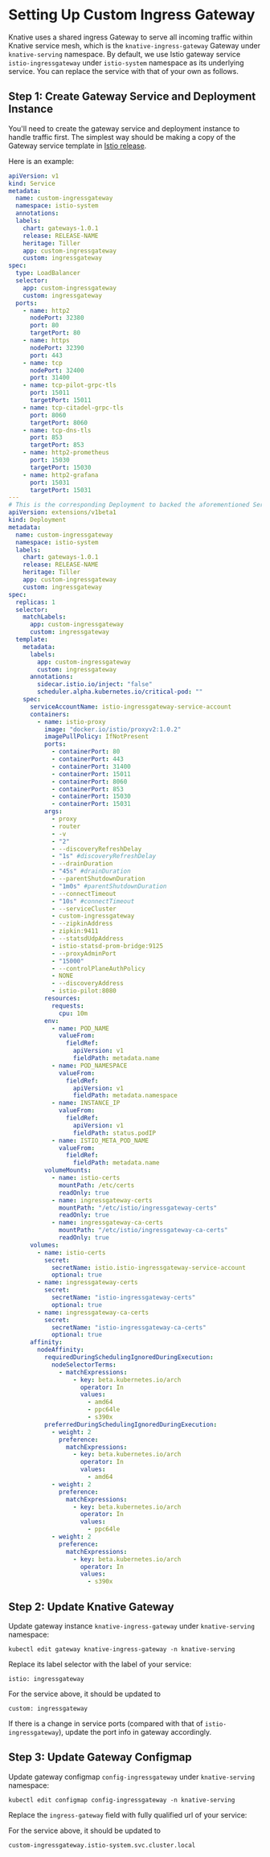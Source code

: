 # Setting Up Custom Ingress Gateway

Knative uses a shared ingress Gateway to serve all incoming traffic within
Knative service mesh, which is the `knative-ingress-gateway` Gateway under
`knative-serving` namespace. By default, we use Istio gateway service
`istio-ingressgateway` under `istio-system` namespace as its underlying service.
You can replace the service with that of your own as follows.

## Step 1: Create Gateway Service and Deployment Instance

You'll need to create the gateway service and deployment instance to handle
traffic first. The simplest way should be making a copy of the Gateway service
template in [Istio release](https://github.com/istio/istio/releases).

Here is an example:

```yaml
apiVersion: v1
kind: Service
metadata:
  name: custom-ingressgateway
  namespace: istio-system
  annotations:
  labels:
    chart: gateways-1.0.1
    release: RELEASE-NAME
    heritage: Tiller
    app: custom-ingressgateway
    custom: ingressgateway
spec:
  type: LoadBalancer
  selector:
    app: custom-ingressgateway
    custom: ingressgateway
  ports:
    - name: http2
      nodePort: 32380
      port: 80
      targetPort: 80
    - name: https
      nodePort: 32390
      port: 443
    - name: tcp
      nodePort: 32400
      port: 31400
    - name: tcp-pilot-grpc-tls
      port: 15011
      targetPort: 15011
    - name: tcp-citadel-grpc-tls
      port: 8060
      targetPort: 8060
    - name: tcp-dns-tls
      port: 853
      targetPort: 853
    - name: http2-prometheus
      port: 15030
      targetPort: 15030
    - name: http2-grafana
      port: 15031
      targetPort: 15031
---
# This is the corresponding Deployment to backed the aforementioned Service.
apiVersion: extensions/v1beta1
kind: Deployment
metadata:
  name: custom-ingressgateway
  namespace: istio-system
  labels:
    chart: gateways-1.0.1
    release: RELEASE-NAME
    heritage: Tiller
    app: custom-ingressgateway
    custom: ingressgateway
spec:
  replicas: 1
  selector:
    matchLabels:
      app: custom-ingressgateway
      custom: ingressgateway
  template:
    metadata:
      labels:
        app: custom-ingressgateway
        custom: ingressgateway
      annotations:
        sidecar.istio.io/inject: "false"
        scheduler.alpha.kubernetes.io/critical-pod: ""
    spec:
      serviceAccountName: istio-ingressgateway-service-account
      containers:
        - name: istio-proxy
          image: "docker.io/istio/proxyv2:1.0.2"
          imagePullPolicy: IfNotPresent
          ports:
            - containerPort: 80
            - containerPort: 443
            - containerPort: 31400
            - containerPort: 15011
            - containerPort: 8060
            - containerPort: 853
            - containerPort: 15030
            - containerPort: 15031
          args:
            - proxy
            - router
            - -v
            - "2"
            - --discoveryRefreshDelay
            - "1s" #discoveryRefreshDelay
            - --drainDuration
            - "45s" #drainDuration
            - --parentShutdownDuration
            - "1m0s" #parentShutdownDuration
            - --connectTimeout
            - "10s" #connectTimeout
            - --serviceCluster
            - custom-ingressgateway
            - --zipkinAddress
            - zipkin:9411
            - --statsdUdpAddress
            - istio-statsd-prom-bridge:9125
            - --proxyAdminPort
            - "15000"
            - --controlPlaneAuthPolicy
            - NONE
            - --discoveryAddress
            - istio-pilot:8080
          resources:
            requests:
              cpu: 10m
          env:
            - name: POD_NAME
              valueFrom:
                fieldRef:
                  apiVersion: v1
                  fieldPath: metadata.name
            - name: POD_NAMESPACE
              valueFrom:
                fieldRef:
                  apiVersion: v1
                  fieldPath: metadata.namespace
            - name: INSTANCE_IP
              valueFrom:
                fieldRef:
                  apiVersion: v1
                  fieldPath: status.podIP
            - name: ISTIO_META_POD_NAME
              valueFrom:
                fieldRef:
                  fieldPath: metadata.name
          volumeMounts:
            - name: istio-certs
              mountPath: /etc/certs
              readOnly: true
            - name: ingressgateway-certs
              mountPath: "/etc/istio/ingressgateway-certs"
              readOnly: true
            - name: ingressgateway-ca-certs
              mountPath: "/etc/istio/ingressgateway-ca-certs"
              readOnly: true
      volumes:
        - name: istio-certs
          secret:
            secretName: istio.istio-ingressgateway-service-account
            optional: true
        - name: ingressgateway-certs
          secret:
            secretName: "istio-ingressgateway-certs"
            optional: true
        - name: ingressgateway-ca-certs
          secret:
            secretName: "istio-ingressgateway-ca-certs"
            optional: true
      affinity:
        nodeAffinity:
          requiredDuringSchedulingIgnoredDuringExecution:
            nodeSelectorTerms:
              - matchExpressions:
                  - key: beta.kubernetes.io/arch
                    operator: In
                    values:
                      - amd64
                      - ppc64le
                      - s390x
          preferredDuringSchedulingIgnoredDuringExecution:
            - weight: 2
              preference:
                matchExpressions:
                  - key: beta.kubernetes.io/arch
                    operator: In
                    values:
                      - amd64
            - weight: 2
              preference:
                matchExpressions:
                  - key: beta.kubernetes.io/arch
                    operator: In
                    values:
                      - ppc64le
            - weight: 2
              preference:
                matchExpressions:
                  - key: beta.kubernetes.io/arch
                    operator: In
                    values:
                      - s390x
```

## Step 2: Update Knative Gateway

Update gateway instance `knative-ingress-gateway` under `knative-serving`
namespace:

```shell
kubectl edit gateway knative-ingress-gateway -n knative-serving
```

Replace its label selector with the label of your service:

```
istio: ingressgateway
```

For the service above, it should be updated to

```
custom: ingressgateway
```

If there is a change in service ports (compared with that of
`istio-ingressgateway`), update the port info in gateway accordingly.

## Step 3: Update Gateway Configmap

Update gateway configmap `config-ingressgateway` under `knative-serving`
namespace:

```shell
kubectl edit configmap config-ingressgateway -n knative-serving
```

Replace the `ingress-gateway` field with fully qualified url of your service:

For the service above, it should be updated to

```
custom-ingressgateway.istio-system.svc.cluster.local
```
